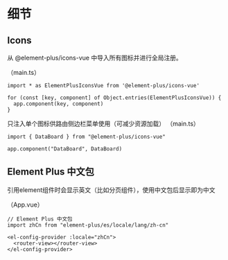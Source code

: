 # 细节

## Icons

从 @element-plus/icons-vue 中导入所有图标并进行全局注册。

（main.ts）
```[main.ts]
import * as ElementPlusIconsVue from '@element-plus/icons-vue'

for (const [key, component] of Object.entries(ElementPlusIconsVue)) {
  app.component(key, component)
}
```

只注入单个图标供路由侧边栏菜单使用（可减少资源加载）
（main.ts）
```[main.ts]
import { DataBoard } from "@element-plus/icons-vue"

app.component("DataBoard", DataBoard)
```

## Element Plus 中文包

引用element组件时会显示英文（比如分页组件），使用中文包后显示即为中文

（App.vue）
```[App.vue]
// Element Plus 中文包
import zhCn from "element-plus/es/locale/lang/zh-cn"

<el-config-provider :locale="zhCn">
  <router-view></router-view>
</el-config-provider>
```